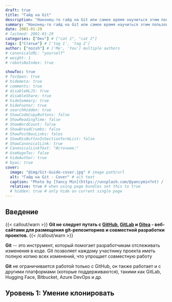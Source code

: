 ```yaml
---
draft: true
title: "Гайд на Git"
description: "Наконец-то гайд на Git или самое время научиться этим пользоваться."
summary: "Наконец-то гайд на Git или самое время научиться этим пользоваться."
date: 2001-01-29
# lastmod: 2001-01-29
categories: ["Dev"] # ["cat 1", "cat 2"]
tags: ["Статьи"] # ['tag 1', 'tag 2']
author: ["nozsh"] # ['Me', 'You'] multiple authors
# canonicalURL: "yourself"
# weight: 1
# robotsNoIndex: true

showToc: true
# TocOpen: true
# hidemeta: true
# comments: true
# disableHLJS: true
# disableShare: true
# hideSummary: true
# hideFooter: true
# searchHidden: true
# ShowCodeCopyButtons: false
# ShowReadingTime: false
# ShowWordCount: false
# ShowBreadCrumbs: false
# ShowPostNavLinks: fales
# ShowRssButtonInSectionTermList: false
# ShowCanonicalLink: true
# CanonicalLinkText: "Источник:"
# UseHugoToc: false
# hideAuthor: true
# byai: true
cover:
  image: "@img/Git-Guide-cover.jpg" # image path/url
  alt: "Гайд на Git - Cover" # alt text
  caption: "Photo by [Yancy Min](https://unsplash.com/@yancymin?nt) / [Unsplash](https://unsplash.com/?nt)" # display caption under cover
  relative: true # when using page bundles set this to true
  # hidden: true # only hide on current single page
---
```


## Введение

{{< callout/warn >}}
**Git не следует путать с [GitHub](https://ru.wikipedia.org/wiki/GitHub?nt), [GitLab](https://ru.wikipedia.org/wiki/GitLab?nt) и [Gitea](https://ru.wikipedia.org/wiki/Gitea?nt) - веб-сайтами для размещения git-репозиториев и совместной разработки проектов.**
{{< /callout/warn >}}

**Git** -- это инструмент, который помогает разработчикам отслеживать изменения в коде. Git позволяет каждому участнику проекта иметь полную копию всех изменений, что упрощает совместную работу

**Git** не ограничивается работой только с GitHub, он также работает и с другими платформами (которые поддерживаются), такими как GitLab, Hugging Face, Bitbucket, Azure DevOps и др.

## Уровень 1: Умение клонировать
